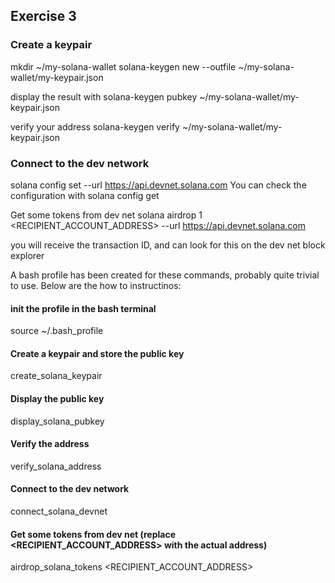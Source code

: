 ## Exercise 3

### Create a keypair
mkdir ~/my-solana-wallet solana-keygen new --outfile ~/my-solana-wallet/my-keypair.json

display the result with solana-keygen pubkey ~/my-solana-wallet/my-keypair.json

verify your address solana-keygen verify <PUBKEY> ~/my-solana-wallet/my-keypair.json

### Connect to the dev network
solana config set --url https://api.devnet.solana.com You can check the configuration with solana config get

Get some tokens from dev net solana airdrop 1 <RECIPIENT_ACCOUNT_ADDRESS> --url https://api.devnet.solana.com

you will receive the transaction ID, and can look for this on the dev net block explorer



A bash profile has been created for these commands, probably quite trivial to use.
Below are the how to instructinos:


#### init the profile in the bash terminal
source ~/.bash_profile

#### Create a keypair and store the public key
create_solana_keypair

#### Display the public key
display_solana_pubkey

#### Verify the address
verify_solana_address

#### Connect to the dev network
connect_solana_devnet

#### Get some tokens from dev net (replace <RECIPIENT_ACCOUNT_ADDRESS> with the actual address)
airdrop_solana_tokens <RECIPIENT_ACCOUNT_ADDRESS>